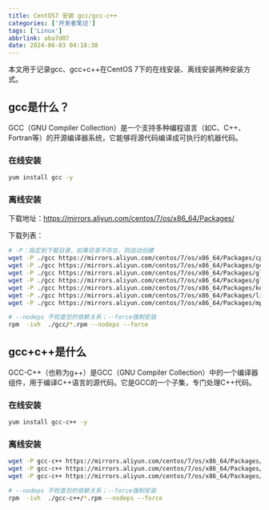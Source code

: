 ```yaml
---
title: CentOS7 安装 gcc/gcc-c++
categories: ['开发者笔记']
tags: ['Linux']
abbrlink: aba7d07
date: 2024-06-03 04:18:38
---
```



<meta name="referrer" content="no-referrer" />

本文用于记录gcc、gcc+c++在CentOS 7下的在线安装、离线安装两种安装方式。

<!--more-->

## gcc是什么？

GCC（GNU Compiler Collection）是一个支持多种编程语言（如C、C++、Fortran等）的开源编译器系统，它能够将源代码编译成可执行的机器代码。

### 在线安装

```bash
yum install gcc -y
```

### 离线安装

下载地址：https://mirrors.aliyun.com/centos/7/os/x86_64/Packages/

下载列表：

```bash
# -P：指定到下载目录，如果目录不存在，则自动创建
wget -P ./gcc https://mirrors.aliyun.com/centos/7/os/x86_64/Packages/cpp-4.8.5-44.el7.x86_64.rpm
wget -P ./gcc https://mirrors.aliyun.com/centos/7/os/x86_64/Packages/gcc-4.8.5-44.el7.x86_64.rpm
wget -P ./gcc https://mirrors.aliyun.com/centos/7/os/x86_64/Packages/glibc-devel-2.17-317.el7.x86_64.rpm
wget -P ./gcc https://mirrors.aliyun.com/centos/7/os/x86_64/Packages/glibc-headers-2.17-317.el7.x86_64.rpm
wget -P ./gcc https://mirrors.aliyun.com/centos/7/os/x86_64/Packages/kernel-headers-3.10.0-1160.el7.x86_64.rpm
wget -P ./gcc https://mirrors.aliyun.com/centos/7/os/x86_64/Packages/libmpc-1.0.1-3.el7.x86_64.rpm
wget -P ./gcc https://mirrors.aliyun.com/centos/7/os/x86_64/Packages/mpfr-3.1.1-4.el7.x86_64.rpm

# --nodeps 不检查包的依赖关系；--force强制安装
rpm  -ivh  ./gcc/*.rpm --nodeps --force
```

## gcc+c++是什么

GCC-C++（也称为g++）是GCC（GNU Compiler Collection）中的一个编译器组件，用于编译C++语言的源代码。它是GCC的一个子集，专门处理C++代码。

### 在线安装

```bash
yum install gcc-c++ -y
```

### 离线安装

```bash
wget -P gcc-c++ https://mirrors.aliyun.com/centos/7/os/x86_64/Packages/gcc-c++-4.8.5-44.el7.x86_64.rpm
wget -P gcc-c++ https://mirrors.aliyun.com/centos/7/os/x86_64/Packages/compat-libstdc++-33-3.2.3-72.el7.x86_64.rpm
wget -P gcc-c++ https://mirrors.aliyun.com/centos/7/os/x86_64/Packages/libstdc++-devel-4.8.5-44.el7.x86_64.rpm

# --nodeps 不检查包的依赖关系；--force强制安装
rpm  -ivh  ./gcc-c++/*.rpm --nodeps --force
```

